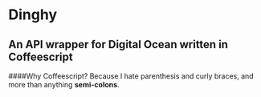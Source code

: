 # Dinghy
## An API wrapper for Digital Ocean written in Coffeescript

####Why Coffeescript?
Because I hate parenthesis and curly braces, and more than anything **semi-colons**.

